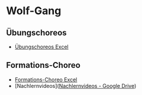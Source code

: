 # Wolf-Gang
## Übungschoreos
* [Übungschoreos Excel](https://docs.google.com/spreadsheets/d/1NTWh2OJvZZiBjcbhbgvzghK3Th9gnTjZ/edit#gid=174131925)

## Formations-Choreo
* [Formations-Choreo Excel](https://docs.google.com/spreadsheets/d/16nCrIogMu7Vug0WBE4nk9hbdpF-YfpUM/edit?rtpof=true#gid=902853545)
* [Nachlernvideos]([Nachlernvideos - Google Drive](https://drive.google.com/drive/folders/1KTU_fCpvx9kS34DKeX7h6GW3YGMrbyRm))